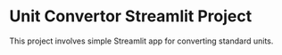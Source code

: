 # Unit Convertor Streamlit Project
 This project involves simple Streamlit app for converting standard units.

